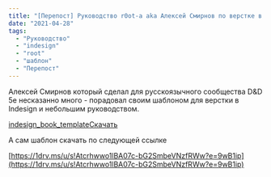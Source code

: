 ```yaml
---
title: "[Перепост] Руководство r0ot-а aka Алексей Смирнов по верстке в InDesign и шаблон"
date: "2021-04-28"
tags: 
  - "Руководство"
  - "indesign"
  - "root"
  - "шаблон"
  - "Перепост"
---
```


Алексей Смирнов который сделал для русскоязычного сообщества D&D 5e несказанно много - порадовал своим шаблоном для верстки в Indesign и небольшим руководством.

[indesign\_book\_template](https://cyborgsandmages.files.wordpress.com/2021/04/indesign_book_template.pdf)[Скачать](https://cyborgsandmages.files.wordpress.com/2021/04/indesign_book_template.pdf)

А сам шаблон скачать по следующей ссылке

[https://1drv.ms/u/s!Atcrhwwo1lBA07c-bG2SmbeVNzfRWw?e=9wB1ip](https://1drv.ms/u/s!Atcrhwwo1lBA07c-bG2SmbeVNzfRWw?e=9wB1ip)

